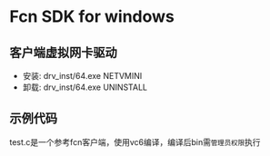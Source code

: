 # Fcn SDK for windows

## 客户端虚拟网卡驱动

* 安装: drv_inst/64.exe NETVMINI
* 卸载: drv_inst/64.exe UNINSTALL

## 示例代码

test.c是一个参考fcn客户端，使用vc6编译，编译后bin需`管理员权限`执行
